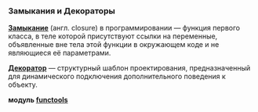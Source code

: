 ### Замыкания и Декораторы

__[Замыкание](closure/ReadMe.md)__ (англ. closure) в программировании — функция первого класса,
в теле которой присутствуют ссылки на переменные, объявленные вне тела
этой функции в окружающем коде и не являющиеся её параметрами.

__[Декоратор](decorator/ReadMe.md)__ — структурный шаблон проектирования, предназначенный для
динамического подключения дополнительного поведения к объекту.


__модуль [functools](functools/ReadMe.md)__